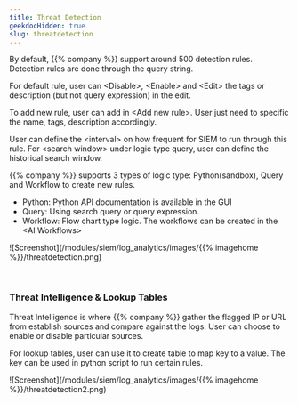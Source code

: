 ```yaml
---
title: Threat Detection
geekdocHidden: true
slug: threatdetection
---
```


By default, {{% company %}} support around 500 detection rules. Detection rules are done through the query string. 

For default rule, user can \<Disable>, \<Enable> and \<Edit> the tags or description (but not query expression) in the edit.

To add new rule, user can add in \<Add new rule>.  User just need to specific the name, tags, description accordingly.

User can define the \<interval> on how frequent for SIEM to run through this rule. For \<search window> under logic type query, user can define the historical search window. 

{{% company %}} supports 3 types of logic type: Python(sandbox), Query and Workflow to create new rules.  
* Python: Python API documentation is available in the GUI 
* Query: Using search query or query expression. 
* Workflow: Flow chart type logic. The workflows can be created in the \<AI Workflows>

![Screenshot](/modules/siem/log_analytics/images/{{% imagehome %}}/threatdetection.png)

&nbsp;

### Threat Intelligence & Lookup Tables
Threat Intelligence is where {{% company %}} gather the flagged IP or URL from establish sources and compare against the logs.  User can choose to enable or disable particular sources.

For lookup tables, user can use it to create table to map key to a value. The key can be used in python script to run certain rules.

![Screenshot](/modules/siem/log_analytics/images/{{% imagehome %}}/threatdetection2.png)





